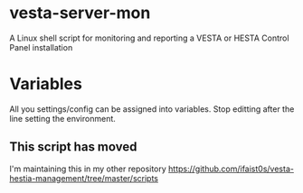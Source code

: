 # vesta-server-mon
A Linux shell script for monitoring and reporting a VESTA or HESTA Control Panel installation

# Variables
All you settings/config can be assigned into variables. Stop editting after the line setting the environment.

## This script has moved
I'm maintaining this in my other repository
https://github.com/ifaist0s/vesta-hestia-management/tree/master/scripts
